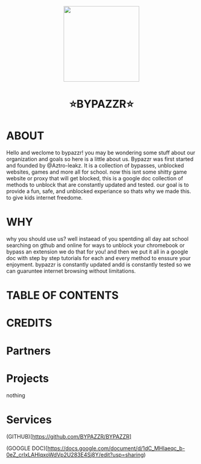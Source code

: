 <p align="center">
<kbd>
<img width="200px" src="https://avatars.githubusercontent.com/u/189370218">
</kbd>
</p>

<h1 align="center">⭐BYPAZZR⭐</h1>

# ABOUT
Hello and weclome to bypazzr! you may be wondering some stuff about our organization and goals so here is a little about us. Bypazzr was first started and founded by @Aztro-leakz. It is a collection of bypasses, unblocked websites, games and more all for school. now this isnt some shitty game website or proxy that will get blocked, this is a google doc collection of methods to unblock that are constantly updated and tested. our goal is to provide a fun, safe, and unblocked  experiance so thats why we made this. to give kids internet freedome. 

# WHY 
why you should use us? well instaead of you spentding all day aat school searching on gthub and online for ways to unblock your chromebook or bypass an extension we do that for you! and then we put it all in a google doc with step by step tutorials for each and every method to enssure your enjoyment. bypazzr is constantly updated andd is constantly tested so we can guaruntee internet browsing without limitations.

# TABLE OF CONTENTS

# CREDITS 


# Partners



# Projects

nothing


# Services
(GITHUB)[https://github.com/BYPAZZR/BYPAZZR]

(GOOGLE DOC)[https://docs.google.com/document/d/1dC_MHIaeqc_b-0eZ_crIxLAHlqxoWdVp2U283E4Sj8Y/edit?usp=sharing)

